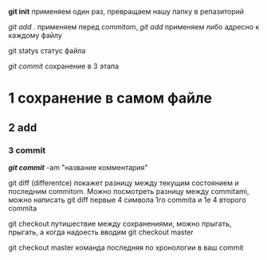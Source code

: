 **git init** применяем один раз, превращаем нашу папку в репазиторий

_git add ._ применяем перед commitom, _git add_ применяем либо адресно к каждому файлу

git statys статус файла

*git commit* сохранение в 3 этапа

# 1 сохранение в самом файле 

## 2 add

### 3 commit

***git commit*** -am "название комментария"

git diff (differentce) покажет разницу между текущим состоянием и последним commitom. Можно посмотреть разницу между commitami, можно написать git diff первые 4 символа 1го commita и 1е 4 второго commita

git checkout путишествие между сохранениями, можно прыгать, прыгать, а когда надоесть вводим git checkout master

git checkout master команда последняя по хронологии в ваш commit